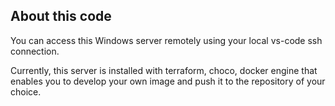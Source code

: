 ## About this code
You can access this Windows server remotely using your local vs-code ssh connection.

Currently, this server is installed with terraform, choco, docker engine that enables you to develop your own image and push it to the repository of your choice.